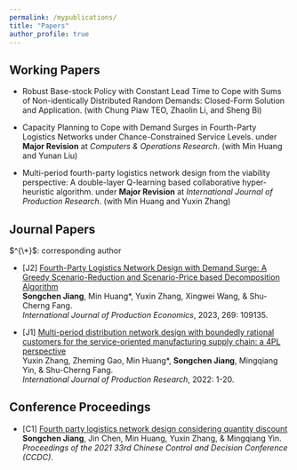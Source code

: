 ```yaml
---
permalink: /mypublications/
title: "Papers"
author_profile: true
---
```


Working Papers
-----

* Robust Base-stock Policy with Constant Lead Time to Cope with Sums of Non-identically Distributed Random Demands: Closed-Form Solution and Application. (with Chung Piaw TEO, Zhaolin Li, and Sheng Bi)

* Capacity Planning to Cope with  Demand Surges in Fourth-Party Logistics Networks under Chance-Constrained Service Levels. under **Major Revision** at _Computers & Operations Research_. (with Min Huang and Yunan Liu)

* Multi-period fourth-party logistics network design from the viability perspective: A double-layer Q-learning based collaborative hyper-heuristic algorithm. under **Major Revision** at _International Journal of Production Research_. (with Min Huang and Yuxin Zhang)

Journal Papers
-----
$^{\*}$: corresponding author

* [J2] [Fourth-Party Logistics Network Design with Demand Surge: A Greedy Scenario-Reduction and Scenario-Price based Decomposition Algorithm](https://doi.org/10.1016/j.ijpe.2023.109135) <br>
  **Songchen Jiang**, Min Huang*, Yuxin Zhang, Xingwei Wang, & Shu-Cherng Fang. <br>
  _International Journal of Production Economics_, 2023, 269: 109135.

* [J1] [Multi-period distribution network design with boundedly rational customers for the service-oriented manufacturing supply chain: a 4PL perspective](https://www.tandfonline.com/doi/full/10.1080/00207543.2022.2140220) <br>
  Yuxin Zhang, Zheming Gao, Min Huang*, **Songchen Jiang**, Mingqiang Yin, & Shu-Cherng Fang. <br>
  _International Journal of Production Research_, 2022: 1-20. 

Conference Proceedings
-----

* [C1] [Fourth party logistics network design considering quantity discount](https://ieeexplore.ieee.org/document/9602597) <br>
  **Songchen Jiang**, Jin Chen, Min Huang, Yuxin Zhang, & Mingqiang Yin. <br>
  _Proceedings of the 2021 33rd Chinese Control and Decision Conference (CCDC)_.
